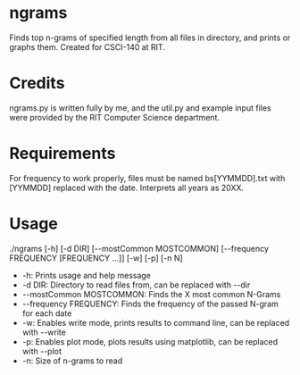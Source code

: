 # ngrams
Finds top n-grams of specified length from all files in directory, and prints or graphs them. Created for CSCI-140 at RIT.

# Credits
ngrams.py is written fully by me, and the util.py and example input files were provided by the RIT Computer Science department.

# Requirements
For frequency to work properly, files must be named bs[YYMMDD].txt with [YYMMDD] replaced with the date. Interprets all years as 20XX.

# Usage
./ngrams [-h] [-d DIR] [--mostCommon MOSTCOMMON] [--frequency FREQUENCY [FREQUENCY ...]] [-w] [-p] [-n N]
* -h: Prints usage and help message
* -d DIR: Directory to read files from, can be replaced with --dir
* --mostCommon MOSTCOMMON: Finds the X most common N-Grams
* --frequency FREQUENCY: Finds the frequency of the passed N-gram for each date
* -w: Enables write mode, prints results to command line, can be replaced with --write
* -p: Enables plot mode, plots results using matplotlib, can be replaced with --plot
* -n: Size of n-grams to read
